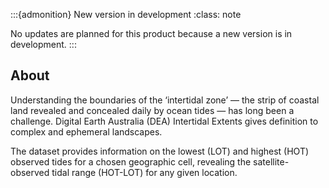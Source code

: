:::{admonition} New version in development
:class: note

No updates are planned for this product because a new version is in development.
:::

## About

Understanding the boundaries of the ‘intertidal zone’ — the strip of coastal land revealed and concealed daily by ocean tides — has long been a challenge. Digital Earth Australia (DEA) Intertidal Extents gives definition to complex and ephemeral landscapes.

The dataset provides information on the lowest (LOT) and highest (HOT) observed tides for a chosen geographic cell, revealing the satellite-observed tidal range (HOT-LOT) for any given location.

